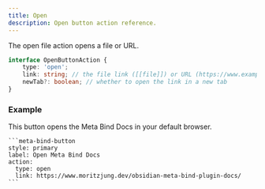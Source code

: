 ```yaml
---
title: Open
description: Open button action reference.
---
```


The open file action opens a file or URL.

```ts
interface OpenButtonAction {
	type: 'open';
	link: string; // the file link ([[file]]) or URL (https://www.example.com) to open
	newTab?: boolean; // whether to open the link in a new tab
}
```

### Example

This button opens the Meta Bind Docs in your default browser.

````custom_markdown {5-6}
```meta-bind-button
style: primary
label: Open Meta Bind Docs
action:
  type: open
  link: https://www.moritzjung.dev/obsidian-meta-bind-plugin-docs/
```
````